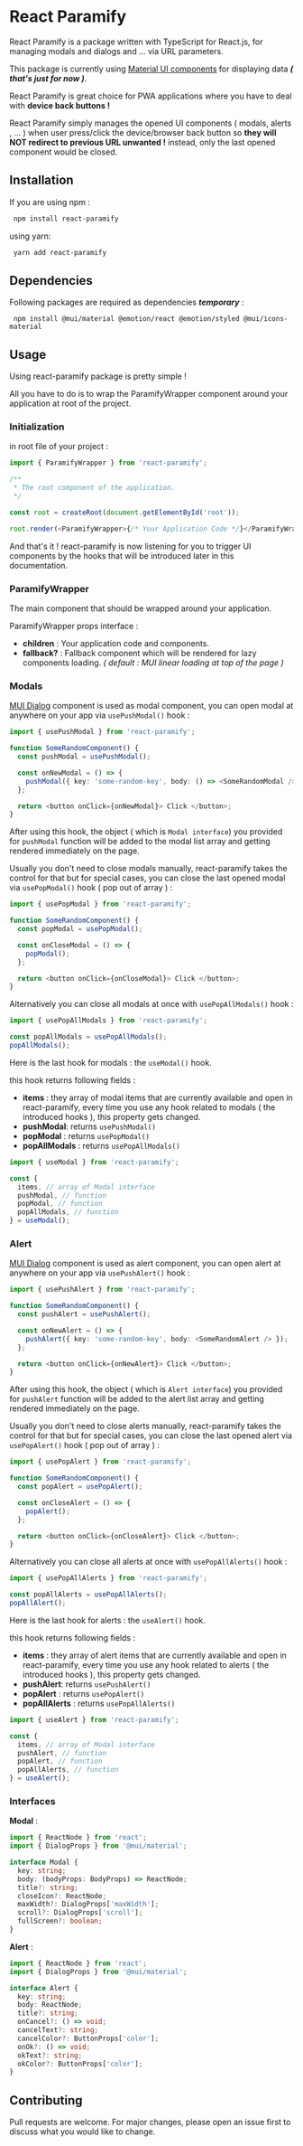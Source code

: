 # React Paramify

React Paramify is a package written with TypeScript for React.js, for managing modals and dialogs and ... via URL parameters.

This package is currently using [Material UI components](https://mui.com/) for displaying data **_( that's just for now )_**.

React Paramify is great choice for PWA applications where you have to deal with **device back buttons !**

React Paramify simply manages the opened UI components ( modals, alerts , ... ) when user press/click the device/browser back button so **they will NOT redirect to previous URL unwanted !** instead, only the last opened component would be closed.

## Installation

If you are using npm :

```bash
 npm install react-paramify
```

using yarn:

```bash
 yarn add react-paramify
```

## Dependencies

Following packages are required as dependencies **_temporary_** :

```
 npm install @mui/material @emotion/react @emotion/styled @mui/icons-material
```

## Usage

Using react-paramify package is pretty simple !

All you have to do is to wrap the ParamifyWrapper component around your application at root of the project.

### Initialization

in root file of your project :

```typescript
import { ParamifyWrapper } from 'react-paramify';

/**
 * The root component of the application.
 */

const root = createRoot(document.getElementById('root'));

root.render(<ParamifyWrapper>{/* Your Application Code */}</ParamifyWrapper>);
```

And that's it ! react-paramify is now listening for you to trigger UI components by the hooks that will be introduced later in this documentation.

### ParamifyWrapper

The main component that should be wrapped around your application.

ParamifyWrapper props interface :

- **children** : Your application code and components.
- **fallback?** : Fallback component which will be rendered for lazy components loading. _( default : MUI linear loading at top of the page )_

### Modals

[MUI Dialog](https://mui.com/material-ui/react-dialog) component is used as modal component, you can open modal at anywhere on your app via `usePushModal()` hook :

```typescript
import { usePushModal } from 'react-paramify';

function SomeRandomComponent() {
  const pushModal = usePushModal();

  const onNewModal = () => {
    pushModal({ key: 'some-random-key', body: () => <SomeRandomModal /> });
  };

  return <button onClick={onNewModal}> Click </button>;
}
```

After using this hook, the object ( which is `Modal interface`) you provided for `pushModal` function will be added to the modal list array and getting rendered immediately on the page.

Usually you don't need to close modals manually, react-paramify takes the control for that but for special cases, you can close the last opened modal via `usePopModal()` hook ( pop out of array ) :

```typescript
import { usePopModal } from 'react-paramify';

function SomeRandomComponent() {
  const popModal = usePopModal();

  const onCloseModal = () => {
    popModal();
  };

  return <button onClick={onCloseModal}> Click </button>;
}
```

Alternatively you can close all modals at once with `usePopAllModals()` hook :

```typescript
import { usePopAllModals } from 'react-paramify';

const popAllModals = usePopAllModals();
popAllModals();
```

Here is the last hook for modals : the `useModal()` hook.

this hook returns following fields :

- **items** : they array of modal items that are currently available and open in react-paramify, every time you use any hook related to modals ( the introduced hooks ), this property gets changed.
- **pushModal**: returns `usePushModal()`
- **popModal** : returns `usePopModal()`
- **popAllModals** : returns `usePopAllModals()`

```typescript
import { useModal } from 'react-paramify';

const {
  items, // array of Modal interface
  pushModal, // function
  popModal, // function
  popAllModals, // function
} = useModal();
```

### Alert

[MUI Dialog](https://mui.com/material-ui/react-dialog) component is used as alert component, you can open alert at anywhere on your app via `usePushAlert()` hook :

```typescript
import { usePushAlert } from 'react-paramify';

function SomeRandomComponent() {
  const pushAlert = usePushAlert();

  const onNewAlert = () => {
    pushAlert({ key: 'some-random-key', body: <SomeRandomAlert /> });
  };

  return <button onClick={onNewAlert}> Click </button>;
}
```

After using this hook, the object ( which is `Alert interface`) you provided for `pushAlert` function will be added to the alert list array and getting rendered immediately on the page.

Usually you don't need to close alerts manually, react-paramify takes the control for that but for special cases, you can close the last opened alert via `usePopAlert()` hook ( pop out of array ) :

```typescript
import { usePopAlert } from 'react-paramify';

function SomeRandomComponent() {
  const popAlert = usePopAlert();

  const onCloseAlert = () => {
    popAlert();
  };

  return <button onClick={onCloseAlert}> Click </button>;
}
```

Alternatively you can close all alerts at once with `usePopAllAlerts()` hook :

```typescript
import { usePopAllAlerts } from 'react-paramify';

const popAllAlerts = usePopAllAlerts();
popAllAlert();
```

Here is the last hook for alerts : the `useAlert()` hook.

this hook returns following fields :

- **items** : they array of alert items that are currently available and open in react-paramify, every time you use any hook related to alerts ( the introduced hooks ), this property gets changed.
- **pushAlert**: returns `usePushAlert()`
- **popAlert** : returns `usePopAlert()`
- **popAllAlerts** : returns `usePopAllAlerts()`

```typescript
import { useAlert } from 'react-paramify';

const {
  items, // array of Modal interface
  pushAlert, // function
  popAlert, // function
  popAllAlerts, // function
} = useAlert();
```

### Interfaces

**Modal** :

```typescript
import { ReactNode } from 'react';
import { DialogProps } from '@mui/material';

interface Modal {
  key: string;
  body: (bodyProps: BodyProps) => ReactNode;
  title?: string;
  closeIcon?: ReactNode;
  maxWidth?: DialogProps['maxWidth'];
  scroll?: DialogProps['scroll'];
  fullScreen?: boolean;
}
```

**Alert** :

```typescript
import { ReactNode } from 'react';
import { DialogProps } from '@mui/material';

interface Alert {
  key: string;
  body: ReactNode;
  title?: string;
  onCancel?: () => void;
  cancelText?: string;
  cancelColor?: ButtonProps['color'];
  onOk?: () => void;
  okText?: string;
  okColor?: ButtonProps['color'];
}
```

## Contributing

Pull requests are welcome. For major changes, please open an issue first
to discuss what you would like to change.
